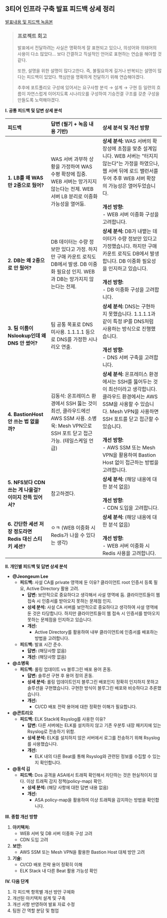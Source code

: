 ## 3티어 인프라 구축 발표 피드백 상세 정리

[발표내용 및 피드백 녹음본](https://daglo.ai/share/5IHk3po6a_QYhdk0)

> ### 프로젝트 회고
> 
> 발표에서 전달하려는 사실은 명확하게 잘 표현되고 있으나, 의성어와 의태어의 사용이 다소 많았다... 보다 간결하고 직설적인 언어로 표현하는 연습을 해야할 것 같다.
> 
> 또한, 설명을 위한 설명이 많다고한다. 즉, 불필요하게 길거나 반복되는 설명이 많다는 피드백이 있었다. 핵심만을 명확하게 전달하기 위해 연습해야겠다.
> 
> 추후에 포트폴리오 구성에 있어서는 요구사항 분석 → 설계 → 구현 등 일련의 흐름이 자연스럽게 이어지도록 시나리오를 구성하여 기승전결 구조를 갖춘 구성을 만들도록 노력해야겠다.

**I. 공통 피드백 및 답변 상세 분석**

| 피드백                                       | 답변 (필기 + 녹음 내용 기반)                                                                                                                                                                                                                                                                                                                                                                                                  | 상세 분석 및 개선 방향                                                                                                                                                                                                                                                                       |
| :------------------------------------------- | :---------------------------------------------------------------------------------------------------------------------------------------------------------------------------------------------------------------------------------------------------------------------------------------------------------------------------------------------------------------------------------------------------------------------------------- | :---------------------------------------------------------------------------------------------------------------------------------------------------------------------------------------------------------------------------------------------------------------------------------------------- |
| **1. LB를 왜 WAS만 2중으로 뒀어?**                    | WAS 서버 과부하 상황을 가정하여 WAS 수평 확장에 집중. WEB 서버는 망가지지 않는다는 전제. WEB 서버 LB 분리로 이중화 가능성을 열어둠.                                                                                                                                                                                                                                                                                | **상세 분석:** WAS 서버의 확장성에 초점을 맞춘 설계입니다. WEB 서버는 "터지지 않는다"는 가정을 하였으나, 웹 서버 뒤에 로드 밸런서를 두어 추후 WEB 서버 확장의 가능성은 열어두었습니다. <br><br> **개선 방향:** <br> - WEB 서버 이중화 구성을 고려합니다.                                                                     |
| **2. DB는 왜 2중으로 안 뒀어?**                      | DB 데이터는 수량 정보만 있다고 가정. 하지만 구매 카운트 로직도 DB에서 발생. DB 이중화 필요성 인지. WEB과 DB는 망가지지 않는다는 전제.                                                                                                                                                                                                                                                                                          | **상세 분석:** DB가 내뱉는 데이터가 수량 정보만 있다고 가정했습니다. 하지만 구매 카운트 로직도 DB에서 발생합니다. DB 이중화 필요성을 인지하고 있습니다.  <br><br> **개선 방향:** <br> - DB 이중화 구성을 고려합니다.                                                                                |
| **3. 팀 이름이 Nslookup인데 왜 DNS 안 썼어?**          | 팀 공통 목표로 DNS 미사용. 1.1.1.1 등으로 DNS를 가정한 시나리오 연출.                                                                                                                                                                                                                                                                                                                                                               | **상세 분석:** DNS는 구현하지 못했습니다. 1.1.1.1과 같이 특정 IP를 DNS처럼 사용하는 방식으로 진행했습니다. <br><br> **개선 방향:** <br> - DNS 서버 구축을 고려합니다.                                                                                           |
| **4. BastionHost 안 쓰는 법 없을까?**                | 김동석: 온프레미스 환경에서 SSH 뚫는 것이 최선, 클라우드에선 AWS SSM 사용. 소병욱: Mesh VPN으로 SSH 포트 닫고 접근 가능. (테일스케일 언급)                                                                                                                                                                                                                                                                                         | **상세 분석:** 온프레미스 환경에서는 SSH를 뚫어두는 것이 최선이라고 생각합니다. 클라우드 환경에서는 AWS SSM을 사용할 수 있습니다. Mesh VPN을 사용하면 SSH 포트를 닫고 접근할 수 있습니다. <br><br> **개선 방향:** <br> - AWS SSM 또는 Mesh VPN을 활용하여 Bastion Host 없이 접근하는 방법을 고려합니다.                           |
| **5. NFS보다 CDN 쓰는 게 나을걸? 이미지 잔뜩 있어서?** | 참고하겠다.                                                                                                                                                                                                                                                                                                                                                                                                                      | **상세 분석:** (해당 내용에 대한 분석 없음)  <br><br> **개선 방향:** <br> - CDN 도입을 고려합니다.                                                                                                                                                                 |
| **6. 간단한 세션 저장 정도라면 Redis 대신 스티키 세션?** | ㅇㅋ (WEB 이중화 시 Redis가 나을 수 있다는 생각)                                                                                                                                                                                                                                                                                                                                                                            | **상세 분석:** (해당 내용에 대한 분석 없음)  <br><br> **개선 방향:** <br> - WEB 서버 이중화 시 Redis 사용을 고려합니다.                                                                                                                                                     |

**II. 개인별 피드백 및 답변 상세 분석**

*   **@Jeongeum Lee**
    *   **피드백:** 사설 CA를 private 영역에 둔 이유? 클라이언트 root 인증서 등록 필요, Active Directory 활용 고려.
        *   **답변:** 보안적으로 중요하다고 생각해서 사설 영역에 둠. 클라이언트들이 웹 접속 시 인증서를 받아오지 못하는 문제점 인지.
        *   **상세 분석:** 사설 CA 서버를 보안적으로 중요하다고 생각하여 사설 영역에 둔 것은 타당합니다. 하지만 클라이언트들이 웹 접속 시 인증서를 받아오지 못하는 문제점을 인지하고 있습니다.
        *   **개선:**
            *   Active Directory를 활용하여 내부 클라이언트에 인증서를 배포하는 방법을 고려합니다.
    *   **피드백:** 발표 시간 준수.
        *   **답변:** (해당사항 없음)
        *   **개선:** (해당사항 없음)
*   **@소병욱**
    *   **피드백:** 롤링 업데이트 vs 블루그린 배포 용어 혼동.
        *   **답변:** 솔루션 구현 후 용어 정의 혼동.
        *   **상세 분석:** 롤링 업데이트인지 블루그린 배포인지 정확히 인지하지 못하고 솔루션을 구현했습니다. 구현한 방식이 블루그린 배포와 비슷하다고 추론했습니다.
        *   **개선:**
            *   CI/CD 배포 전략 용어에 대한 정확한 이해가 필요합니다.
*   **@콘트리오**
    *   **피드백:** ELK Stack에 Rsyslog를 사용한 이유?
        *   **답변:** 다른 서버에는 ELK를 설치하지 않고 기존 우분투 내장 패키지에 있는 Rsyslog로 전송하기 위함.
        *   **상세 분석:** ELK를 설치하지 않은 서버에서 로그를 전송하기 위해 Rsyslog를 사용했습니다.
        *   **개선:**
            *   ELK 내의 다른 Beat를 통해 Rsyslog와 관련된 정보를 수집할 수 있는지 확인합니다.
*   **@동석 김**
    *   **피드백:** Dos 공격을 ASA에서 트래픽 확인해서 차단하는 것은 현실적이지 않다. 이상 트래픽 감지 정책(policy-map) 확인.
        *   **상세 분석:** (해당 사항에 대한 답변 내용 없음)
        *   **개선:**
            *   ASA policy-map을 활용하여 이상 트래픽을 감지하는 방법을 확인합니다.

**III. 종합 개선 방향**

1.  **아키텍처:**
    *   WEB 서버 및 DB 서버 이중화 구성 고려
    *   CDN 도입 고려
2.  **보안:**
    *   AWS SSM 또는 Mesh VPN을 활용한 Bastion Host 대체 방안 고려
3.  **기술:**
    *   CI/CD 배포 전략 용어 정확히 이해
    *   ELK Stack 내 다른 Beat 활용 가능성 확인

**IV. 다음 단계**

1.  각 피드백 항목별 개선 방안 구체화
2.  개선된 아키텍처 설계 및 구축
3.  개선 사항 반영하여 발표 자료 수정
4.  팀원 간 역할 분담 및 협업
